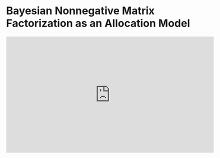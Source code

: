 # Bayesian Nonnegative Matrix Factorization as an Allocation Model

<iframe width="560" height="315" src="https://www.youtube.com/embed/Iv_xIQr_558" frameborder="0" allowfullscreen></iframe>
